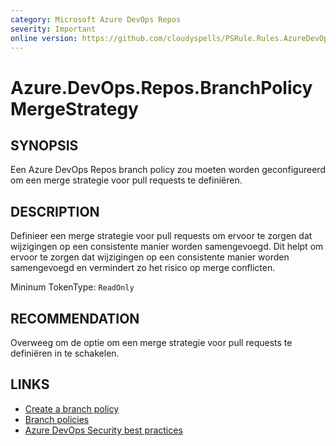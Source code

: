```yaml
---
category: Microsoft Azure DevOps Repos
severity: Important
online version: https://github.com/cloudyspells/PSRule.Rules.AzureDevOps/blob/main/src/PSRule.Rules.AzureDevOps/nl/Azure.DevOps.Repos.BranchPolicyMergeStrategy.md
---
```


# Azure.DevOps.Repos.BranchPolicyMergeStrategy

## SYNOPSIS

Een Azure DevOps Repos branch policy zou moeten worden geconfigureerd om een
merge strategie voor pull requests te definiëren.

## DESCRIPTION

Definieer een merge strategie voor pull requests om ervoor te zorgen dat
wijzigingen op een consistente manier worden samengevoegd. Dit helpt om
ervoor te zorgen dat wijzigingen op een consistente manier worden
samengevoegd en vermindert zo het risico op merge conflicten.

Mininum TokenType: `ReadOnly`

## RECOMMENDATION

Overweeg om de optie om een merge strategie voor pull requests te definiëren
in te schakelen.

## LINKS

- [Create a branch policy](https://docs.microsoft.com/nl-nl/azure/devops/repos/git/branch-policies?view=azure-devops)
- [Branch policies](https://docs.microsoft.com/nl-nl/azure/devops/repos/git/branch-policies-overview?view=azure-devops)
- [Azure DevOps Security best practices](https://docs.microsoft.com/nl-nl/azure/devops/user-guide/security-best-practices?view=azure-devops#repositories-and-branches)
